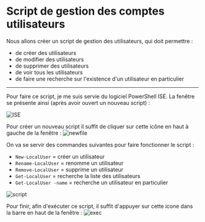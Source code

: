 # Script de gestion des comptes utilisateurs

Nous allons créer un script de gestion des utilisateurs, qui doit permettre :

* de créer des utilisateurs
* de modifier des utilisateurs
* de supprimer des utilisateurs
* de voir tous les utilisateurs
* de faire une recherche sur l'existence d'un utilisateur en particulier

-------------------------------------------------------------------------------

Pour faire ce script, je me suis servie du logiciel PowerShell ISE. La fenêtre se présente ainsi (après avoir ouvert un nouveau script) :

![ISE](https://user-images.githubusercontent.com/73824294/102639327-cf894100-4150-11eb-893b-73b2bfbfeffe.PNG)

Pour créer un nouveau script il suffit de cliquer sur cette icône en haut à gauche de la fenêtre : ![newfile](https://user-images.githubusercontent.com/73824294/102639431-f3e51d80-4150-11eb-92a0-57faefdf09bf.PNG)

On va se servir des commandes suivantes pour faire fonctionner le script :

* `New-LocalUser` = créer un utilisateur
* `Rename-LocalUser` = renomme un utilisateur
* `Remove-LocalUser` = supprime un utilisateur
* `Get-LocalUser` = recherche la liste des utilisateurs
* `Get-LocalUser -name` = recherche un utilisateur en particulier

![script](https://user-images.githubusercontent.com/73824294/102639620-39a1e600-4151-11eb-97af-d4a4afa340e2.PNG)

Pour finir, afin d'exécuter ce script, il suffit d'appuyer sur cette icone dans la barre en haut de la fenêtre : ![exec](https://user-images.githubusercontent.com/73824294/102640186-00b64100-4152-11eb-9ad7-d8a0f341b5cd.PNG)
